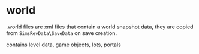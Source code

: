 # world

.world files are xml files that contain a world snapshot data, they are copied from `SimsRevData\SaveData` on save creation.

contains level data, game objects, lots, portals